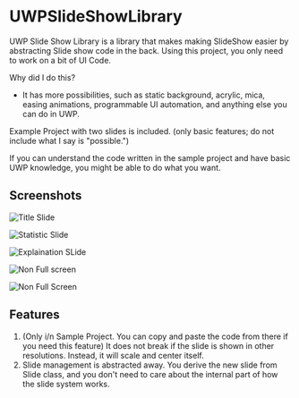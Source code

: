 # UWPSlideShowLibrary

UWP Slide Show Library is a library that makes making SlideShow easier by abstracting Slide show code in the back. Using this project, you only need to work on a bit of UI Code.

Why did I do this?

* It has more possibilities, such as static background, acrylic, mica, easing animations, programmable UI automation, and anything else you can do in UWP.

Example Project with two slides is included. (only basic features; do not include what I say is "possible.")

If you can understand the code written in the sample project and have basic UWP knowledge, you might be able to do what you want.

## Screenshots

![Title Slide](https://media.discordapp.net/attachments/761586679416619088/969550596812202034/unknown.png)

![Statistic Slide](https://media.discordapp.net/attachments/761586679416619088/969550597525209088/unknown.png)

![Explaination SLide](https://media.discordapp.net/attachments/761586679416619088/969550597760098344/unknown.png)

![Non Full screen](https://media.discordapp.net/attachments/761586679416619088/969550597076447252/unknown.png)

![Non Full Screen](https://media.discordapp.net/attachments/761586679416619088/969550597076447252/unknown.png)

## Features

1. (Only i/n Sample Project. You can copy and paste the code from there if you need this feature) It does not break if the slide is shown in other resolutions. Instead, it will scale and center itself.
2. Slide management is abstracted away. You derive the new slide from Slide class, and you don't need to care about the internal part of how the slide system works.